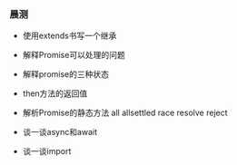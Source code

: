### 晨测
- 使用extends书写一个继承

- 解释Promise可以处理的问题

- 解释promise的三种状态

- then方法的返回值

- 解析Promise的静态方法  all allsettled race resolve reject

- 谈一谈async和await

- 谈一谈import